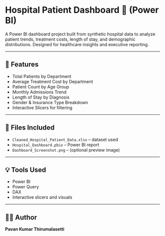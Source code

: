 # Hospital Patient Dashboard 🏥 (Power BI)

A Power BI dashboard project built from synthetic hospital data to analyze patient trends, treatment costs, length of stay, and demographic distributions. Designed for healthcare insights and executive reporting.

---

## 🚀 Features

- Total Patients by Department
- Average Treatment Cost by Department
- Patient Count by Age Group
- Monthly Admissions Trend
- Length of Stay by Diagnosis
- Gender & Insurance Type Breakdown
- Interactive Slicers for filtering

---

## 📁 Files Included

- `Cleaned_Hospital_Patient_Data.xlsx` – dataset used
- `Hospital_Dashboard.pbix` – Power BI report
- `Dashboard_Screenshot.png` – (optional preview image)

---

## 💡 Tools Used

- Power BI
- Power Query
- DAX
- Interactive slicers and visuals

---

## 🧑‍💻 Author

**Pavan Kumar Thirumalasetti**